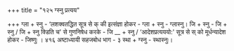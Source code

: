 +++
title = "१२५ ग्स्नु प्रत्यय"

+++
ग्ला + स्नु - ‘लशक्वतद्धित सूत्र से क् की इत्संज्ञा होकर - ग्ला + स्नु - ग्लास्नु।
जि + स्नु - जि + स्नु / जि + स्नु क्डिति च' से गुणनिषेध करके - जि __ + स्नु / ‘आदेशप्रत्यययो:' सूत्र से स् को मूर्धन्यादेश होकर - जिष्णुः ।
४१६
अष्टाध्यायी सहजबोध भाग - ३
स्था + ग्स्नु - स्थास्नुः।